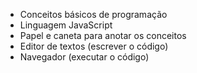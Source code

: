 - Conceitos básicos de programação
- Linguagem JavaScript
- Papel e caneta para anotar os conceitos
- Editor de textos (escrever o código)
- Navegador (executar o código)